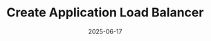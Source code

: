 ---
title: "Create Application Load Balancer"
date: "2025-06-17"
weight: 3
chapter: false
pre: " <b> 3. </b> "
---